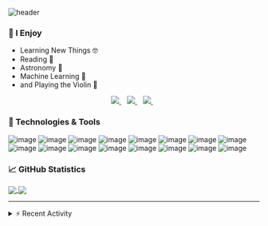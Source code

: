 ![header](https://capsule-render.vercel.app/api?type=waving&color=102a44&height=300&section=header&text=Hi,%20my%20name%20is%20Jonas%20Samuelsson&fontSize=40&desc=aka%20j0sa&fontColor=994CC3&descSize=25)

### 🤗 I Enjoy
* Learning New Things 🤓
* Reading 📖
* Astronomy 🔭
* Machine Learning 🤖
* and Playing the Violin 🎻

<p align='center'>
  <a href="https://github.com/j0sa">
    <img src="https://img.shields.io/github/followers/j0sa?label=github&logo=github&style=for-the-badge&labelColor=black&color=994CC3" />
  </a>&nbsp;&nbsp;
  <a href="">
    <img src="https://img.shields.io/badge/LinkedIn-0077B5?style=for-the-badge&logo=linkedin&logoColor=white" />        
  </a>&nbsp;&nbsp;
  <a href="https://dev.to/j0sa">
    <img src="https://img.shields.io/badge/DEV.TO-%230A0A0A.svg?&style=for-the-badge&logo=dev-dot-to&logoColor=white" />        
  </a>&nbsp;&nbsp;
</p>


### 🧰 Technologies & Tools
![image](https://img.shields.io/badge/OS-Linux-informational?style=flat-square&logo=linux&logoColor=7FDBCA&color=994CC3&labelColor=102a44)
![image](https://img.shields.io/badge/Editor-Vim-informational?style=flat-square&logo=vim&logoColor=7FDBCA&color=994CC3&labelColor=102a44)
![image](https://img.shields.io/badge/Editor-VSCode-informational?style=flat-square&logo=visualstudiocode&logoColor=7FDBCA&color=994CC3&labelColor=102a44)
![image](https://img.shields.io/badge/Code-C-informational?style=flat-square&logo=c&logoColor=7FDBCA&color=994CC3&labelColor=102a44)
![image](https://img.shields.io/badge/Code-C++-informational?style=flat-square&logo=cplusplus&logoColor=7FDBCA&color=994CC3&labelColor=102a44)
![image](https://img.shields.io/badge/Code-C_Sharp-informational?style=flat-square&logo=csharp&logoColor=7FDBCA&color=994CC3&labelColor=102a44)
![image](https://img.shields.io/badge/Code-JavaScript-informational?style=flat-square&logo=javascript&logoColor=7FDBCA&color=994CC3&labelColor=102a44)
![image](https://img.shields.io/badge/Code-TypeScript-informational?style=flat-square&logo=typescript&logoColor=7FDBCA&color=994CC3&labelColor=102a44)
![image](https://img.shields.io/badge/Code-Python-informational?style=flat-square&logo=python&logoColor=7FDBCA&color=994CC3&labelColor=102a44)
![image](https://img.shields.io/badge/Code-Java-informational?style=flat-square&logo=java&logoColor=7FDBCA&color=994CC3&labelColor=102a44)
![image](https://img.shields.io/badge/Shell-Bash-informational?style=flat-square&logo=gnubash&logoColor=7FDBCA&color=994CC3&labelColor=102a44)
![image](https://img.shields.io/badge/Tools-MySQL-informational?style=flat-square&logo=mysql&logoColor=7FDBCA&color=994CC3&labelColor=102a44)
![image](https://img.shields.io/badge/Tools-Microsoft_SQL_Server-informational?style=flat-square&logo=microsoftsqlserver&logoColor=7FDBCA&color=994CC3&labelColor=102a44)
![image](https://img.shields.io/badge/Tools-SQLite-informational?style=flat-square&logo=sqlite&logoColor=7FDBCA&color=994CC3&labelColor=102a44)
![image](https://img.shields.io/badge/Tools-Git-informational?style=flat-square&logo=git&logoColor=7FDBCA&color=994CC3&labelColor=102a44)
![image](https://img.shields.io/badge/Tools-GitHub-informational?style=flat-square&logo=github&logoColor=7FDBCA&color=994CC3&labelColor=102a44)

### &#x1f4c8; GitHub Statistics
<a href="https://github.com/j0sa/j0sa">
  <img align="center" src="https://github-readme-stats.vercel.app/api/top-langs/?username=j0sa&theme=nightowl&langs_count=3&hide_border=true" />
</a>
<a href="https://github.com/j0sa/j0sa">
  <img align="center" src="https://github-readme-stats.vercel.app/api?username=j0sa&count_private=true&show_icons=true&theme=nightowl&line_height=27&hide_border=true" />
</a>

<!-- ![visitors](https://visitor-badge.glitch.me/badge?page_id=j0sa.j0sa&left_color=green&right_color=red) -->
---
<details>
  <summary>⚡ Recent Activity</summary>
  
  <!--START_SECTION:activity-->
</details>

<!-- [![trophy](https://github-profile-trophy.vercel.app/?username=j0sa)](https://github.com/ryo-ma/github-profile-trophy) -->

<!--

- 🔭 I’m currently working on ...
- 🌱 I’m currently learning ...
- 👯 I’m looking to collaborate on ...
- 🤔 I’m looking for help with ...
- 💬 Ask me about ...
- 📫 How to reach me: ...
- 😄 Pronouns: ...
- ⚡ Fun fact: ...
-->
